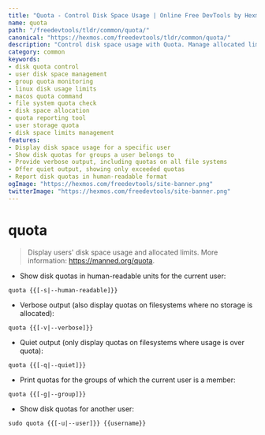 ```yaml
---
title: "Quota - Control Disk Space Usage | Online Free DevTools by Hexmos"
name: quota
path: "/freedevtools/tldr/common/quota/"
canonical: "https://hexmos.com/freedevtools/tldr/common/quota/"
description: "Control disk space usage with Quota. Manage allocated limits and monitor storage for users and groups across different file systems. Free online tool, no registration required."
category: common
keywords:
- disk quota control
- user disk space management
- group quota monitoring
- linux disk usage limits
- macos quota command
- file system quota check
- disk space allocation
- quota reporting tool
- user storage quota
- disk space limits management
features:
- Display disk space usage for a specific user
- Show disk quotas for groups a user belongs to
- Provide verbose output, including quotas on all file systems
- Offer quiet output, showing only exceeded quotas
- Report disk quotas in human-readable format
ogImage: "https://hexmos.com/freedevtools/site-banner.png"
twitterImage: "https://hexmos.com/freedevtools/site-banner.png"
---
```


# quota

> Display users' disk space usage and allocated limits.
> More information: <https://manned.org/quota>.

- Show disk quotas in human-readable units for the current user:

`quota {{[-s|--human-readable]}}`

- Verbose output (also display quotas on filesystems where no storage is allocated):

`quota {{[-v|--verbose]}}`

- Quiet output (only display quotas on filesystems where usage is over quota):

`quota {{[-q|--quiet]}}`

- Print quotas for the groups of which the current user is a member:

`quota {{[-g|--group]}}`

- Show disk quotas for another user:

`sudo quota {{[-u|--user]}} {{username}}`
